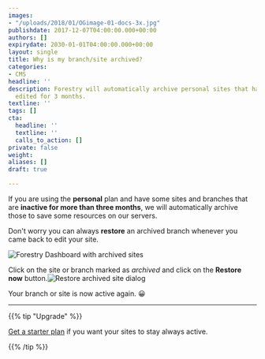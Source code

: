 ```yaml
---
images:
- "/uploads/2018/01/OGimage-01-docs-3x.jpg"
publishdate: 2017-12-07T04:00:00.000+00:00
authors: []
expirydate: 2030-01-01T04:00:00.000+00:00
layout: single
title: Why is my branch/site archived?
categories:
- CMS
headline: ''
description: Forestry will automatically archive personal sites that have not been
  edited for 3 months.
textline: ''
tags: []
cta:
  headline: ''
  textline: ''
  calls_to_action: []
private: false
weight: 
aliases: []
draft: true

---
```

If you are using the **personal** plan and have some sites and branches that are **inactive for more than three months**, we will automatically archive those to save some resources on our servers.

Don't worry you can always **restore** an archived branch whenever you came back to edit your site.

![Forestry Dashboard with archived sites](/uploads/2020/06/archived-sites.png)

Click on the site or branch marked as _archived_ and click on the **Restore now** button.![Restore archived site dialog](/uploads/2020/06/restore-modal.png)

Your branch or site is now active again. 😀

***

{{% tip "Upgrade" %}}

[Get a starter plan](/pricing) if you want your sites to stay always active.

{{% /tip %}}